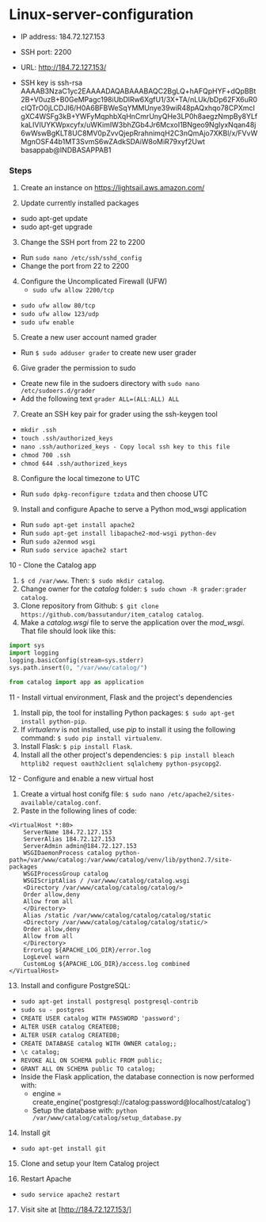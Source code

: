 # Linux-server-configuration

- IP address: 184.72.127.153

- SSH port: 2200

- URL: http://184.72.127.153/
- SSH key is ssh-rsa AAAAB3NzaC1yc2EAAAADAQABAAABAQC2BgLQ+hAFQpHYF+dQpBBt2B+V0uzB+B0GeMPagc198iUbDlRw6XgfU1/3X+TA/nLUk/bDp62FX6uR0cIQTrO0jLCDJI6/H0A6BFBWeSqYMMUnye39wiR48pAQxhqo78CPXmcIgXC4WSFg3kB+YWFyMqphbXqHnCmrUnyQHe3LP0h8aegzNmpBy8YLfkaLIVIUYKWpxcyfx/uWKimIW3bhZGb4Jr6McxoI1BNgeo9NgIyxNqan48j6wWswBgKLT8UC8MV0pZvvQjepRrahnimqH2C3nQmAjo7XKBl/x/FVvWMgnOSF44b1MT3SvmS6wZAdkSDAiW8oMiR79xyf2Uwt basappab@INDBASAPPAB1

### Steps

1. Create an instance on https://lightsail.aws.amazon.com/

2. Update currently installed packages
  - sudo apt-get update
  - sudo apt-get upgrade

3. Change the SSH port from 22 to 2200
  - Run `sudo nano /etc/ssh/sshd_config`
  - Change the port from 22 to 2200

4. Configure the Uncomplicated Firewall (UFW) 
   - `sudo ufw allow 2200/tcp`
  - `sudo ufw allow 80/tcp`
  - `sudo ufw allow 123/udp`
  - `sudo ufw enable`

5. Create a new user account named grader
  - Run `$ sudo adduser grader` to create new user grader

6. Give grader the permission to sudo
  - Create new file in the sudoers directory with `sudo nano /etc/sudoers.d/grader`
  - Add the following text `grader ALL=(ALL:ALL) ALL`

7. Create an SSH key pair for grader using the ssh-keygen tool
  - `mkdir .ssh`
  - `touch .ssh/authorized_keys`
  - `nano .ssh/authorized_keys - Copy local ssh key to this file`
  - `chmod 700 .ssh`
  - `chmod 644 .ssh/authorized_keys`

8. Configure the local timezone to UTC
  - Run `sudo dpkg-reconfigure tzdata` and then choose UTC

9. Install and configure Apache to serve a Python mod_wsgi application
  - Run `sudo apt-get install apache2`
  - Run `sudo apt-get install libapache2-mod-wsgi python-dev`
  - Run `sudo a2enmod wsgi`
  - Run `sudo service apache2 start`


10 - Clone the Catalog app
  1. `$ cd /var/www`. Then: `$ sudo mkdir catalog`.
  2. Change owner for the *catalog* folder: `$ sudo chown -R grader:grader catalog`.
  3. Clone repository from Github: `$ git clone https://github.com/bassutandur/item_catalog catalog`.
  4. Make a *catalog.wsgi* file to serve the application over the *mod_wsgi*. That file should look like this:
```python
import sys
import logging
logging.basicConfig(stream=sys.stderr)
sys.path.insert(0, "/var/www/catalog/")

from catalog import app as application
```

11 - Install virtual environment, Flask and the project's dependencies

  1. Install pip, the tool for installing Python packages: `$ sudo apt-get install python-pip`.
  2. If *virtualenv* is not installed, use *pip* to install it using the following command: `$ sudo pip install virtualenv`.
  3. Install Flask: `$ pip install Flask`.
  4. Install all the other project's dependencies: `$ pip install bleach httplib2 request oauth2client sqlalchemy python-psycopg2`.

12 - Configure and enable a new virtual host

  1. Create a virtual host conifg file: `$ sudo nano /etc/apache2/sites-available/catalog.conf`.
  2. Paste in the following lines of code:
```
<VirtualHost *:80>
	ServerName 184.72.127.153
	ServerAlias 184.72.127.153
	ServerAdmin admin@184.72.127.153
	WSGIDaemonProcess catalog python-path=/var/www/catalog:/var/www/catalog/venv/lib/python2.7/site-packages
	WSGIProcessGroup catalog
	WSGIScriptAlias / /var/www/catalog/catalog.wsgi
	<Directory /var/www/catalog/catalog/catalog/>
	Order allow,deny
	Allow from all
	</Directory>
	Alias /static /var/www/catalog/catalog/catalog/static
	<Directory /var/www/catalog/catalog/catalog/static/>
	Order allow,deny
	Allow from all
	</Directory>
	ErrorLog ${APACHE_LOG_DIR}/error.log
	LogLevel warn
	CustomLog ${APACHE_LOG_DIR}/access.log combined
</VirtualHost>
```


13. Install and configure PostgreSQL:
  - `sudo apt-get install postgresql postgresql-contrib`
  - `sudo su - postgres`
  - `CREATE USER catalog WITH PASSWORD 'password';`
  - `ALTER USER catalog CREATEDB;`
  - `ALTER USER catalog CREATEDB;`
  - `CREATE DATABASE catalog WITH OWNER catalog;;`
  - `\c catalog;`
  - `REVOKE ALL ON SCHEMA public FROM public;`
  - `GRANT ALL ON SCHEMA public TO catalog;`
- Inside the Flask application, the database connection is now performed with:
  - engine = create_engine('postgresql://catalog:password@localhost/catalog')
  - Setup the database with: `python /var/www/catalog/catalog/setup_database.py`

14. Install git
  - `sudo apt-get install git`


15. Clone and setup your Item Catalog project

16. Restart Apache
  - `sudo service apache2 restart`

17. Visit site at [http://184.72.127.153/]
